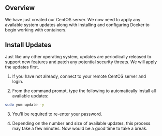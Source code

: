 ## Overview
We have just created our CentOS server.  We now need to apply any available system updates along with installing and configuring Docker to begin working with containers.

## Install Updates
Just like any other operating system, updates are periodically released to support new features and patch any potential security threats.  We will apply the updates first.

  1. If you have not already, connect to your remote CentOS server and login.

  2. From the command prompt, type the following to automatically install all available updates:
  ```bash
  sudo yum update -y
  ```
  3. You'll be required to re-enter your password.

  4. Depending on the number and size of available updates, this process may take a few minutes.  Now would be a good time to take a break.